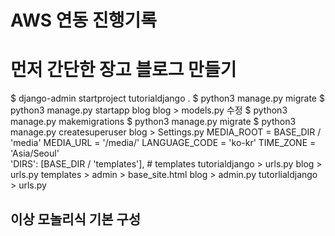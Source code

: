 # AWS 연동 진행기록 

# 먼저 간단한 장고 블로그 만들기 
$ django-admin startproject tutorialdjango .
$ python3 manage.py migrate
$ python3 manage.py startapp blog
blog > models.py 수정
$ python3 manage.py makemigrations
$ python3 manage.py migrate
$ python3 manage.py createsuperuser
blog > Settings.py 
    MEDIA_ROOT = BASE_DIR / 'media'
    MEDIA_URL = '/media/'
    LANGUAGE_CODE = 'ko-kr'
    TIME_ZONE = 'Asia/Seoul'    
    'DIRS': [BASE_DIR / 'templates'], # templates
tutorialdjango > urls.py
blog > urls.py
templates > admin > base_site.html
blog > admin.py 
tutorlialdjango > urls.py
## 이상 모놀리식 기본 구성 



